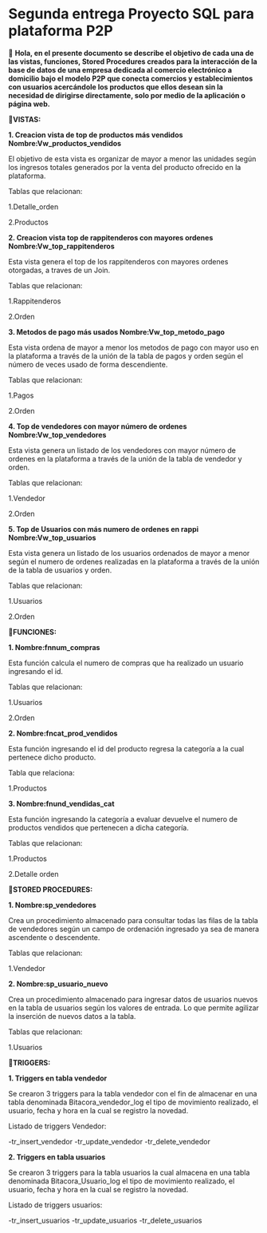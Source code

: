 # Segunda entrega Proyecto SQL para plataforma P2P

👋 **Hola, en el presente documento se describe el objetivo de cada una de las vistas, funciones, Stored Procedures creados para la interacción de la base de datos de una empresa dedicada al comercio electrónico a domicilio bajo el modelo P2P que conecta comercios y establecimientos con usuarios acercándole los productos que ellos desean sin la necesidad de dirigirse directamente, solo por medio de la aplicación o página web.**

**👀VISTAS:**

**1. Creacion vista de top de productos más vendidos
  Nombre:Vw_productos_vendidos** 

El objetivo de esta vista es organizar de mayor a menor las unidades según los ingresos totales generados por la venta del producto ofrecido en la plataforma.

Tablas que relacionan:

1.Detalle_orden

2.Productos

**2. Creacion vista top de rappitenderos con mayores ordenes 
  Nombre:Vw_top_rappitenderos** 

Esta vista genera el top de los rappitenderos con mayores ordenes otorgadas, a traves de un Join.

Tablas que relacionan:

1.Rappitenderos

2.Orden

**3. Metodos de pago más usados
Nombre:Vw_top_metodo_pago** 

Esta vista ordena de mayor a menor los metodos de pago con mayor uso en la plataforma a través de la unión de la tabla de pagos y orden según el número de veces usado de forma descendiente.

Tablas que relacionan:

1.Pagos

2.Orden

**4. Top de vendedores con mayor número de ordenes
Nombre:Vw_top_vendedores** 

Esta vista genera un listado de los vendedores con mayor número de ordenes en la plataforma a través de la unión de la tabla de vendedor y orden.

Tablas que relacionan:

1.Vendedor

2.Orden

**5. Top de Usuarios con más numero de ordenes en rappi
Nombre:Vw_top_usuarios** 

Esta vista genera un listado de los usuarios ordenados de mayor a menor según el numero de ordenes realizadas en la plataforma a través de la unión de la tabla de usuarios y orden.

Tablas que relacionan:

1.Usuarios

2.Orden


**👀FUNCIONES:**

**1. Nombre:fnnum_compras** 

Esta función calcula el numero de compras que ha realizado un usuario ingresando el id.

Tablas que relacionan:

1.Usuarios

2.Orden

**2. Nombre:fncat_prod_vendidos** 

Esta función ingresando el id del producto regresa la categoría a la cual pertenece dicho producto.

Tabla que relaciona:

1.Productos

**3. Nombre:fnund_vendidas_cat** 

Esta función ingresando la categoría a evaluar devuelve el numero de productos vendidos que pertenecen a dicha categoría.

Tablas que relacionan:

1.Productos

2.Detalle orden


**👀STORED PROCEDURES:**

**1. Nombre:sp_vendedores** 

Crea un procedimiento almacenado para consultar todas las filas de la tabla de vendedores según un campo de ordenación ingresado ya sea de manera ascendente o descendente.

Tablas que relacionan:

1.Vendedor

**2. Nombre:sp_usuario_nuevo** 

Crea un procedimiento almacenado para ingresar datos de usuarios nuevos en la tabla de usuarios según los valores de entrada. Lo que permite agilizar la inserción de nuevos datos a la tabla.

Tablas que relacionan:

1.Usuarios

**👀TRIGGERS:**

**1. Triggers en tabla vendedor** 

Se crearon 3 triggers para la tabla vendedor con el fin de almacenar en una tabla denominada Bitacora_vendedor_log el tipo de movimiento realizado, el usuario, fecha y hora en la cual se registro la novedad.

Listado de triggers Vendedor:

-tr_insert_vendedor
-tr_update_vendedor
-tr_delete_vendedor

**2. Triggers en tabla usuarios** 

Se crearon 3 triggers para la tabla usuarios la cual almacena en una tabla denominada Bitacora_Usuario_log el tipo de movimiento realizado, el usuario, fecha y hora en la cual se registro la novedad.

Listado de triggers usuarios:

-tr_insert_usuarios
-tr_update_usuarios
-tr_delete_usuarios


<!---
Alejandramo1/Alejandramo1 is a ✨ special ✨ repository because its `README.md` (this file) appears on your GitHub profile.
You can click the Preview link to take a look at your changes.
--->
